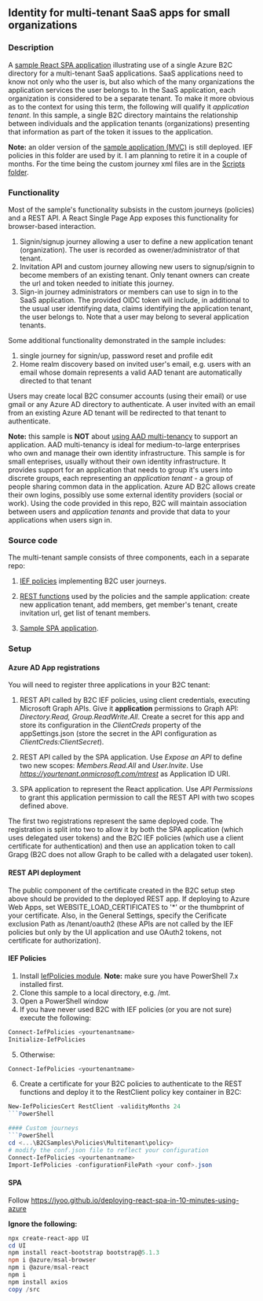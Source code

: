 ## Identity for multi-tenant SaaS apps for small organizations

### Description
A [sample React SPA application](https://aka.ms/mtb2c) illustrating use of a single Azure B2C directory for a multi-tenant SaaS applications. SaaS applications need to know not only who the user is, but also which of the many organizations the application services the user belongs to. In the SaaS application, each organization is considered to be a separate tenant. To make it more obvious as to the context for using this term, the following will qualify it *application tenant*. In this sample, a single B2C directory maintains the relationship between individuals and the application tenants (organizations) presenting that information as part of the token it issues to the application.

**Note:** an older version of the [sample application (MVC)](https://b2cmultitenant.azurewebsites.net) is still deployed. IEF policies in this folder are used by it. I am planning to retire it in a couple of months. For the time being the custom journey xml files are in the [Scripts folder](https://github.com/mrochon/b2csamples/tree/master/Scripts/MultiTenant).

### Functionality

Most of the sample's functionality subsists in the custom journeys (policies) and a REST API. A React Single Page App exposes this functionality for browser-based interaction.

1. Signin/signup journey allowing a user to define a new application tenant (organization). The user is recorded as owener/administrator of that tenant.
2. Invitation API and custom journey allowing new users to signup/signin to become members of an existing tenant. Only tenant owners can create the url and token needed to initiate this journey.
2. Sign-in journey administrators or members can use to sign in to the SaaS application. The provided OIDC token will include, in additional to the usual user identifying data, claims identifying the application tenant, the user belongs to. Note that a user may belong to several application tenants.

Some additional functionality demonstrated in the sample includes:
1. single journey for signin/up, password reset and profile edit
2. Home realm discovery based on invited user's email, e.g. users with an email whose domain represents a valid AAD tenant are automatically directed to that tenant

Users may create local B2C consumer accounts (using their email) or use gmail or any Azure AD directory to authenticate. A user invited with an email from an existing Azure AD tenant will be redirected to that tenant to authenticate.

**Note:** this sample is **NOT** about [using AAD multi-tenancy](https://docs.microsoft.com/en-us/azure/dotnet-develop-multitenant-applications) to support an application. AAD multi-tenancy is ideal for medium-to-large enterprises who own and manage their own identity infrastructure. This sample is for small enteprises, usually without their own identity infrastructure. It provides support for an application that needs to group it's users into discrete groups, each representing an *application tenant* - a group of people sharing common data in the application. Azure AD B2C allows create their own logins, possibly use some external identity providers (social or work). Using the code provided in this repo, B2C will maintain association between users and *application tenants* and provide that data to your applications when users sign in.

### Source code

The multi-tenant sample consists of three components, each in a separate repo:

1. [IEF policies](https://github.com/mrochon/b2csamples/tree/master/Policies/MultiTenant/policy) implementing B2C user journeys.

2. [REST functions](https://github.com/mrochon/b2csamples/tree/master/Policies/MultiTenant/source/API) used by the policies and the sample application: create new application tenant, add members, get member's tenant, create invitation url, get list of tenant members.

3. [Sample SPA application](https://github.com/mrochon/b2csamples/tree/master/Policies/MultiTenant/source/UI).

### Setup

#### Azure AD App registrations

You will need to register three applications in your B2C tenant:

1. REST API called by B2C IEF policies, using client credentials, executing Microsoft Graph APIs. Give it **application** permissions to Graph API: *Directory.Read, Group.ReadWrite.All*. Create a secret for this app and store its configuration in the *ClientCreds* property of the appSettings.json (store the secret in the API configuration as *ClientCreds:ClientSecret*).

2. REST API called by the SPA application. Use *Expose an API* to define two new scopes: *Members.Read.All* and *User.Invite*. Use *https://yourtenant.onmicrosoft.com/mtrest* as Application ID URI.

1. SPA application to represent the React application. Use *API Permissions* to grant this application permission to call the REST API with two scopes defined above.

The first two registrations represent the same deployed code. The registration is split into two to allow it by both the SPA application (which uses delegated user tokens) and the B2C IEF policies (which use a client certificate for authentication) and then use an application token to call Grapg (B2C does not allow Graph to be called with a delagated user token).

#### REST API deployment

The public component of the certificate created in the B2C setup step above should be provided to the deployed REST app. If deploying to Azure Web Apps, set WEBSITE_LOAD_CERTIFICATES to '*' or the thumbprint of your certificate. Also, in the General Settings, specify the Cerificate exclusion Path as /tenant/oauth2 (these APIs are not called by the IEF policies but only by the UI application and use OAuth2 tokens, not certificate for authorization). 

#### IEF Policies

1. Install [IefPolicies module](https://www.powershellgallery.com/packages/IefPolicies/). **Note:** make sure you have PowerShell 7.x installed first.
2. Clone this sample to a local directory, e.g. /mt. 
3. Open a PowerShell window
4. If you have never used B2C with IEF policies (or you are not sure) execute the following:

```PowerShell
Connect-IefPolicies <yourtenantname>
Initialize-IefPolicies  
```

5. Otherwise:

```PowerShell
Connect-IefPolicies <yourtenantname>
```

6. Create a certificate for your B2C policies to authenticate to the REST functions and deploy it to the RestClient policy key container in B2C:

```PowerShell
New-IefPoliciesCert RestClient -validityMonths 24
```PowerShell

#### Custom journeys
```PowerShell
cd <...\B2CSamples\Policies\Multitenant\policy>
# modify the conf.json file to reflect your configuration
Connect-IefPolicies <yourtenantname>
Import-IefPolicies -configurationFilePath <your conf>.json
```

#### SPA

Follow https://jyoo.github.io/deploying-react-spa-in-10-minutes-using-azure


**Ignore the following:**
```PowerShell
npx create-react-app UI
cd UI
npm install react-bootstrap bootstrap@5.1.3
npm i @azure/msal-browser
npm i @azure/msal-react
npm i 
npm install axios
copy /src
```




